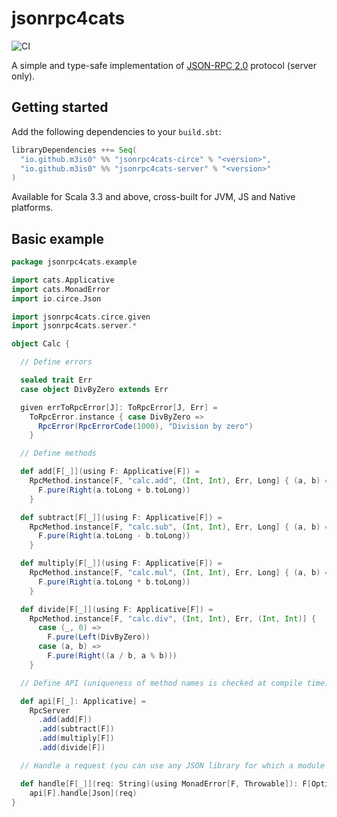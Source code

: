 # jsonrpc4cats

![CI](https://github.com/m3is0/jsonrpc4cats/actions/workflows/ci.yml/badge.svg)

A simple and type-safe implementation of [JSON-RPC 2.0](https://www.jsonrpc.org/specification) protocol (server only).

## Getting started
Add the following dependencies to your ```build.sbt```:
```scala
libraryDependencies ++= Seq(
  "io.github.m3is0" %% "jsonrpc4cats-circe" % "<version>",
  "io.github.m3is0" %% "jsonrpc4cats-server" % "<version>"
)
```
Available for Scala 3.3 and above, cross-built for JVM, JS and Native platforms.

## Basic example
```scala
package jsonrpc4cats.example

import cats.Applicative
import cats.MonadError
import io.circe.Json

import jsonrpc4cats.circe.given
import jsonrpc4cats.server.*

object Calc {

  // Define errors

  sealed trait Err
  case object DivByZero extends Err

  given errToRpcError[J]: ToRpcError[J, Err] =
    ToRpcError.instance { case DivByZero =>
      RpcError(RpcErrorCode(1000), "Division by zero")
    }

  // Define methods

  def add[F[_]](using F: Applicative[F]) =
    RpcMethod.instance[F, "calc.add", (Int, Int), Err, Long] { (a, b) =>
      F.pure(Right(a.toLong + b.toLong))
    }

  def subtract[F[_]](using F: Applicative[F]) =
    RpcMethod.instance[F, "calc.sub", (Int, Int), Err, Long] { (a, b) =>
      F.pure(Right(a.toLong - b.toLong))
    }

  def multiply[F[_]](using F: Applicative[F]) =
    RpcMethod.instance[F, "calc.mul", (Int, Int), Err, Long] { (a, b) =>
      F.pure(Right(a.toLong * b.toLong))
    }

  def divide[F[_]](using F: Applicative[F]) =
    RpcMethod.instance[F, "calc.div", (Int, Int), Err, (Int, Int)] {
      case (_, 0) =>
        F.pure(Left(DivByZero))
      case (a, b) =>
        F.pure(Right((a / b, a % b)))
    }

  // Define API (uniqueness of method names is checked at compile time)

  def api[F[_]: Applicative] =
    RpcServer
      .add(add[F])
      .add(subtract[F])
      .add(multiply[F])
      .add(divide[F])

  // Handle a request (you can use any JSON library for which a module exists)

  def handle[F[_]](req: String)(using MonadError[F, Throwable]): F[Option[Json]] =
    api[F].handle[Json](req)
}

```
